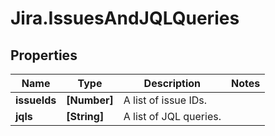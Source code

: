 # Jira.IssuesAndJQLQueries

## Properties

Name | Type | Description | Notes
------------ | ------------- | ------------- | -------------
**issueIds** | **[Number]** | A list of issue IDs. | 
**jqls** | **[String]** | A list of JQL queries. | 


